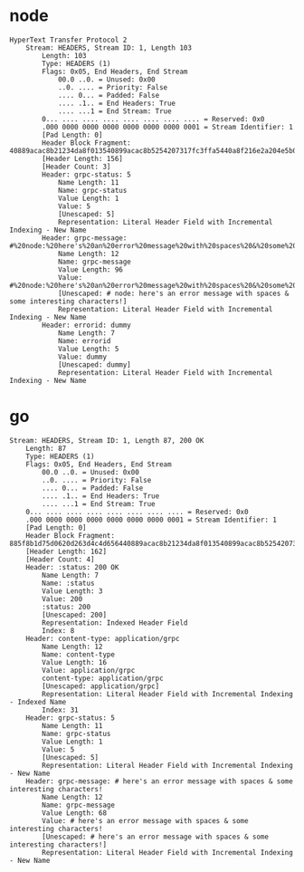 # node

    HyperText Transfer Protocol 2
        Stream: HEADERS, Stream ID: 1, Length 103
            Length: 103
            Type: HEADERS (1)
            Flags: 0x05, End Headers, End Stream
                00.0 ..0. = Unused: 0x00
                ..0. .... = Priority: False
                .... 0... = Padded: False
                .... .1.. = End Headers: True
                .... ...1 = End Stream: True
            0... .... .... .... .... .... .... .... = Reserved: 0x0
            .000 0000 0000 0000 0000 0000 0000 0001 = Stream Identifier: 1
            [Pad Length: 0]
            Header Block Fragment: 40889acac8b21234da8f013540899acac8b5254207317fc3ffa5440a8f216e2a204e5b0b…
            [Header Length: 156]
            [Header Count: 3]
            Header: grpc-status: 5
                Name Length: 11
                Name: grpc-status
                Value Length: 1
                Value: 5
                [Unescaped: 5]
                Representation: Literal Header Field with Incremental Indexing - New Name
            Header: grpc-message: #%20node:%20here's%20an%20error%20message%20with%20spaces%20&%20some%20interesting%20characters!
                Name Length: 12
                Name: grpc-message
                Value Length: 96
                Value: #%20node:%20here's%20an%20error%20message%20with%20spaces%20&%20some%20interesting%20characters!
                [Unescaped: # node: here's an error message with spaces & some interesting characters!]
                Representation: Literal Header Field with Incremental Indexing - New Name
            Header: errorid: dummy
                Name Length: 7
                Name: errorid
                Value Length: 5
                Value: dummy
                [Unescaped: dummy]
                Representation: Literal Header Field with Incremental Indexing - New Name

# go

    Stream: HEADERS, Stream ID: 1, Length 87, 200 OK
        Length: 87
        Type: HEADERS (1)
        Flags: 0x05, End Headers, End Stream
            00.0 ..0. = Unused: 0x00
            ..0. .... = Priority: False
            .... 0... = Padded: False
            .... .1.. = End Headers: True
            .... ...1 = End Stream: True
        0... .... .... .... .... .... .... .... = Reserved: 0x0
        .000 0000 0000 0000 0000 0000 0000 0001 = Stream Identifier: 1
        [Pad Length: 0]
        Header Block Fragment: 885f8b1d75d0620d263d4c4d656440889acac8b21234da8f013540899acac8b525420731…
        [Header Length: 162]
        [Header Count: 4]
        Header: :status: 200 OK
            Name Length: 7
            Name: :status
            Value Length: 3
            Value: 200
            :status: 200
            [Unescaped: 200]
            Representation: Indexed Header Field
            Index: 8
        Header: content-type: application/grpc
            Name Length: 12
            Name: content-type
            Value Length: 16
            Value: application/grpc
            content-type: application/grpc
            [Unescaped: application/grpc]
            Representation: Literal Header Field with Incremental Indexing - Indexed Name
            Index: 31
        Header: grpc-status: 5
            Name Length: 11
            Name: grpc-status
            Value Length: 1
            Value: 5
            [Unescaped: 5]
            Representation: Literal Header Field with Incremental Indexing - New Name
        Header: grpc-message: # here's an error message with spaces & some interesting characters!
            Name Length: 12
            Name: grpc-message
            Value Length: 68
            Value: # here's an error message with spaces & some interesting characters!
            [Unescaped: # here's an error message with spaces & some interesting characters!]
            Representation: Literal Header Field with Incremental Indexing - New Name
